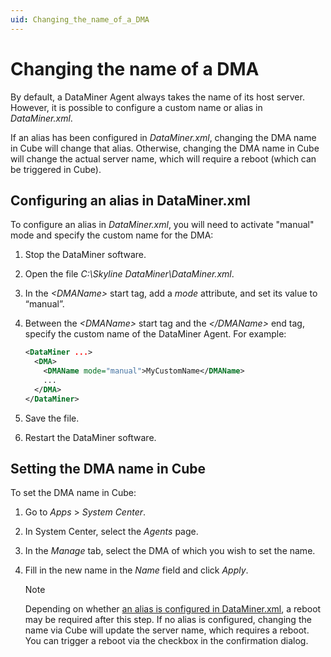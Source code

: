```yaml
---
uid: Changing_the_name_of_a_DMA
---
```


# Changing the name of a DMA

By default, a DataMiner Agent always takes the name of its host server. However, it is possible to configure a custom name or alias in *DataMiner.xml*.

If an alias has been configured in *DataMiner.xml*, changing the DMA name in Cube will change that alias. Otherwise, changing the DMA name in Cube will change the actual server name, which will require a reboot (which can be triggered in Cube).

## Configuring an alias in DataMiner.xml

To configure an alias in *DataMiner.xml*, you will need to activate "manual" mode and specify the custom name for the DMA:

1. Stop the DataMiner software.

1. Open the file *C:\\Skyline DataMiner\\DataMiner.xml*.

1. In the *\<DMAName>* start tag, add a *mode* attribute, and set its value to “manual”.

1. Between the *\<DMAName>* start tag and the *\</DMAName>* end tag, specify the custom name of the DataMiner Agent. For example:

   ```xml
   <DataMiner ...>
     <DMA>
       <DMAName mode="manual">MyCustomName</DMAName>
       ...
     </DMA>
   </DataMiner>
   ```

1. Save the file.

1. Restart the DataMiner software.

## Setting the DMA name in Cube

To set the DMA name in Cube:

1. Go to *Apps* > *System Center*.

1. In System Center, select the *Agents* page.

1. In the *Manage* tab, select the DMA of which you wish to set the name.

1. Fill in the new name in the *Name* field and click *Apply*.

   > [!NOTE]
   > Depending on whether [an alias is configured in DataMiner.xml](#configuring-an-alias-in-dataminerxml), a reboot may be required after this step. If no alias is configured, changing the name via Cube will update the server name, which requires a reboot. You can trigger a reboot via the checkbox in the confirmation dialog.
